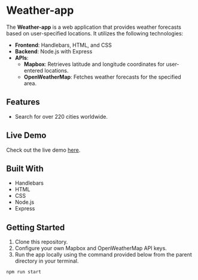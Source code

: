 # Weather-app

The **Weather-app** is a web application that provides weather forecasts based on user-specified locations. It utilizes the following technologies:

- **Frontend**: Handlebars, HTML, and CSS
- **Backend**: Node.js with Express
- **APIs**:
    - **Mapbox**: Retrieves latitude and longitude coordinates for user-entered locations.
    - **OpenWeatherMap**: Fetches weather forecasts for the specified area.

## Features
- Search for over 220 cities worldwide.

## Live Demo
Check out the live demo [here](https://sarang-weather-app-0c02beae2097.herokuapp.com/).

## Built With
- Handlebars
- HTML
- CSS
- Node.js
- Express

## Getting Started
1. Clone this repository.
2. Configure your own Mapbox and OpenWeatherMap API keys.
3. Run the app locally using the command provided below from the parent directory in your terminal.
```bash
npm run start
```
